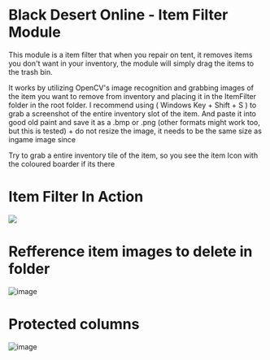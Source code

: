 # Black Desert Online - Item Filter Module

This module is a item filter that when you repair on tent, it removes items you don't want in your inventory, the module will simply drag the items to the trash bin.

It works by utilizing OpenCV's image recognition and  grabbing images of the item you want to remove from inventory and placing it in the ItemFilter folder in the root folder. 
I recommend using ( Windows Key + Shift + S ) to grab a screenshot of the entire inventory slot of the item. 
And paste it into good old paint and save it as a .bmp or .png (other formats might work too, but this is tested) + do not resize the image, it needs to be the same size as ingame image since 

Try to grab a entire inventory tile of the item, so you see the item Icon with the coloured boarder if its there

# Item Filter In Action
![](bdoItemFilter.gif)

# Refference item images to delete in folder
![image](https://github.com/NoPainNullGain/BDOItemFilter/assets/5794831/d1613acb-bc56-4b9c-8a71-f7e25c693ac4)

# Protected columns
![image](https://github.com/NoPainNullGain/VioletBot_ItemFilter/assets/5794831/72ad61d1-35f2-4937-bfc2-535067af2e33)

